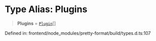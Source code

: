 # Type Alias: Plugins

> **Plugins** = [`Plugin`](Plugin.md)[]

Defined in: frontend/node\_modules/pretty-format/build/types.d.ts:107
